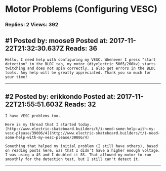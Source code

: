 # Motor Problems (Configuring VESC)

### Replies: 2 Views: 392

## \#1 Posted by: moose9 Posted at: 2017-11-22T21:32:30.637Z Reads: 36

```
Hello, I need help with configuring my VESC. Whenever I press "start detection" in the BLDC tab, my motor (diyelectric 5065/260kv) starts twitching and does not spin correctly. I also get errors in the BLDC tools. Any help will be greatly appreciated. Thank you so much for your time!
```

---
## \#2 Posted by: erikkondo Posted at: 2017-11-22T21:55:51.603Z Reads: 32

```
I have VESC problems too.

Here is my thread that I started today.
[http://www.electric-skateboard.builders/t/i-need-some-help-with-my-vesc-please/39006/4](http://www.electric-skateboard.builders/t/i-need-some-help-with-my-vesc-please/39006/4)

Something that helped my initial problem (I still have others), based on reading posts here, was that I didn't have a higher enough voltage. I was using a 4S and I doubled it 8S. That allowed my motor to run smoothly for the detection test, but I still can't detect it.
```

---
